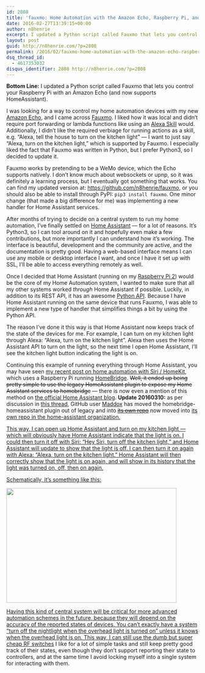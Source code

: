 ```yaml
---
id: 2808
title: 'fauxmo: Home Automation with the Amazon Echo, Raspberry Pi, and HomeAssistant'
date: 2016-02-27T13:39:15+00:00
author: n8henrie
excerpt: I updated a Python script called Fauxmo that lets you control your Raspberry Pi with an Amazon Echo (and supports HomeAssistant).
layout: post
guid: http://n8henrie.com/?p=2808
permalink: /2016/02/fauxmo-home-automation-with-the-amazon-echo-raspberry-pi-and-homeassistant/
dsq_thread_id:
  - 4617353032
disqus_identifier: 2808 http://n8henrie.com/?p=2808
---
```

**Bottom Line:** I updated a Python script called Fauxmo that lets you control your Raspberry Pi with an Amazon Echo (and now supports HomeAssistant).<!--more-->

I was looking for a way to control my home automation devices with my new <a href="http://amzn.to/1QDBUlF" target="_blank">Amazon Echo</a>, and I came across <a href="https://github.com/makermusings/fauxmo" target="_blank">Fauxmo</a>. I liked how it was local and didn&#8217;t require port forwarding or lambda functions like using an <a href="https://developer.amazon.com/public/solutions/alexa" target="_blank">Alexa Skill</a> would. Additionally, I didn&#8217;t like the required verbiage for running actions as a skill, e.g. &#8220;Alexa, tell the house to turn on the kitchen light&#8221; &#8212; I want to just say &#8220;Alexa, turn on the kitchen light,&#8221; which is supported by Fauxmo. I especially liked the fact that Fauxmo was written in Python, but I prefer Python3, so I decided to update it.

Fauxmo works by pretending to be a WeMo device, which the Echo supports natively. I don&#8217;t know much about websockets or upnp, so it was definitely a learning process, but I eventually got something that works. You can find my updated version at: <a href="https://github.com/n8henrie/fauxmo" target="_blank">https://github.com/n8henrie/fauxmo</a>, or you should also be able to install through PyPI: `pip3 install fauxmo`. One minor change (that made a big difference for me) was implementing a new handler for Home Assistant services.

After months of trying to decide on a central system to run my home automation, I&#8217;ve finally settled on <a href="https://home-assistant.io/" target="_blank">Home Assistant</a> &#8212; for a lot of reasons. It&#8217;s Python3, so I can tool around on it and hopefully even make a few contributions, but more importantly I can understand how it&#8217;s working. The interface is beautiful, development and the community are active, and the documentation is pretty good. Having a web-based interface means I can use any mobile or desktop interface I want, and once I have it set up with SSL, I&#8217;ll be able to access everything remotely as well.

Once I decided that Home Assistant (running on my <a href="http://amzn.to/1QDCfok" target="_blank">Raspberry Pi 2</a>) would be the core of my Home Automation system, I wanted to make sure that all my other systems worked _through_ Home Assistant if possible. Luckily, in addition to its REST API, it has an awesome <a href="https://home-assistant.io/developers/python_api" target="_blank">Python API</a>. Because I have Home Assistant running on the same device that runs Fauxmo, I was able to implement a new type of handler that simplifies things a bit by using the Python API.

The reason I&#8217;ve done it this way is that Home Assistant now keeps track of the state of the devices for me. For example, I can turn on my kitchen light through Alexa: &#8220;Alexa, turn on the kitchen light&#8221;. Alexa then uses the Home Assistant API to turn on the light, so the next time I open Home Assistant, I&#8217;ll see the kitchen light button indicating the light is on.

Continuing this example of running everything through Home Assistant, you may have seen [my recent post on home automation with Siri / HomeKit](http://n8henrie.com/2015/12/control-an-rf-outlet-with-siri-via-homebridge/), which uses a Raspberry Pi running <a href="https://github.com/nfarina/homebridge" target="_blank">HomeBridge</a>. <del datetime="2016-03-10T17:46:43+00:00">Well, it ended up being pretty simple to use the legacy HomeAssistant plugin to expose my Home Assistant services to homebridge</del> &#8212; there is now even a mention of this method on <a href="https://home-assistant.io/blog/#integrating-home-assistant-with-homekit" target="_blank">the official Home Assistant blog</a>. **Update 20160310:** as per discussion in [this thread](https://github.com/nfarina/homebridge-legacy-plugins/issues/24#issuecomment-194109178), GitHub user [Maddox](https://github.com/maddox) has moved the homebridge-homeassistant plugin out of legacy and into <del><a href="https://github.com/maddox/homebridge-homeassistant" target="_blank">its own repo</a></del> now moved into  <a href="https://github.com/home-assistant/homebridge-homeassistant" target="_blank">its own repo in the home-assistant organization.</p> 

<p>
  This way, I can open up Home Assistant and turn on my kitchen light &#8212; which will obviously have Home Assistant indicate that the light is on. I could then turn it off with Siri: &#8220;Hey Siri, turn off the kitchen light,&#8221; and Home Assistant will update to show that the light is off. I can then turn it on again with Alexa: &#8220;Alexa, turn on the kitchen light.&#8221; Home Assistant will then correctly show that the light is on again, and will show in its history that the light was turned on, off, then on again.
</p>

<p>
  Schematically, it&#8217;s something like this:
</p>

<img class="" src="{{ site.url }}/uploads/2016/02/20160227_Untitled.png" alt="" width="446" height="300" /> 

<p>
  Having this kind of central system will be critical for more advanced automation schemes in the future, because they will depend on the accuracy of the reported states of devices. You can&#8217;t exactly have a system &#8220;turn off the nightlight when the overhead light is turned on&#8221; unless it knows when the overhead light is on. This way, I can still use the dumb but <a href="http://amzn.to/1QDE58O" target="_blank">super cheap RF switches</a> I like for a lot of simple tasks and still keep pretty good track of their states, even though they don&#8217;t support reporting their state to controllers, and at the same time I avoid locking myself into a single system for interacting with them.
</p>